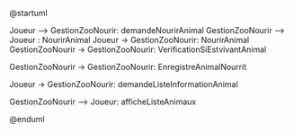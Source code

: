 @startuml

Joueur --> GestionZooNourir: demandeNourirAnimal
GestionZooNourir --> Joueur : NourirAnimal
Joueur -> GestionZooNourir: NourirAnimal
GestionZooNourir ->  GestionZooNourir: VerificationSiEstvivantAnimal

GestionZooNourir ->  GestionZooNourir: EnregistreAnimalNourrit

Joueur -> GestionZooNourir: demandeListeInformationAnimal

GestionZooNourir -->  Joueur: afficheListeAnimaux

	
	
	

@enduml